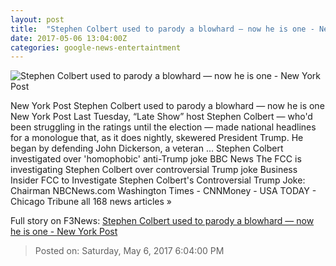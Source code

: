 ```yaml
---
layout: post
title:  "Stephen Colbert used to parody a blowhard — now he is one - New York Post"
date: 2017-05-06 13:04:00Z
categories: google-news-entertaintment
---
```


![Stephen Colbert used to parody a blowhard — now he is one - New York Post](https://thenypost.files.wordpress.com/2017/05/ap17119053437583.jpg?quality=90&strip=all&w=1200)

New York Post Stephen Colbert used to parody a blowhard — now he is one New York Post Last Tuesday, “Late Show” host Stephen Colbert — who'd been struggling in the ratings until the election — made national headlines for a monologue that, as it does nightly, skewered President Trump. He began by defending John Dickerson, a veteran ... Stephen Colbert investigated over 'homophobic' anti-Trump joke BBC News The FCC is investigating Stephen Colbert over controversial Trump joke Business Insider FCC to Investigate Stephen Colbert's Controversial Trump Joke: Chairman NBCNews.com Washington Times - CNNMoney - USA TODAY - Chicago Tribune all 168 news articles »


Full story on F3News: [Stephen Colbert used to parody a blowhard — now he is one - New York Post](http://www.f3nws.com/n/vBSJGG)

> Posted on: Saturday, May 6, 2017 6:04:00 PM
